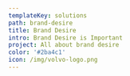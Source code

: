 ```yaml
---
templateKey: solutions
path: brand-desire
title: Brand Desire
intro: Brand Desire is Important
project: All about brand desire
color: '#2ba4c1'
icon: /img/volvo-logo.png
---
```

